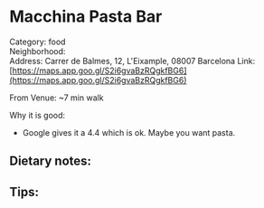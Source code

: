 # Macchina Pasta Bar
Category: food  
Neighborhood:   
Address: Carrer de Balmes, 12, L'Eixample, 08007 Barcelona
Link: [https://maps.app.goo.gl/S2i6gvaBzRQgkfBG6](https://maps.app.goo.gl/S2i6gvaBzRQgkfBG6)

From Venue: ~7 min walk  

Why it is good:
- Google gives it a 4.4 which is ok. Maybe you want pasta. 

Dietary notes:
- 

Tips:
- 
